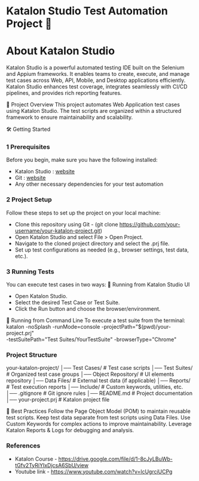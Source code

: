 # Katalon Studio Test Automation Project 🚀

# About Katalon Studio
Katalon Studio is a powerful automated testing IDE built on the Selenium and Appium frameworks. It enables teams to create, execute, and manage test cases across Web, API, Mobile, and Desktop applications efficiently. 
Katalon Studio enhances test coverage, integrates seamlessly with CI/CD pipelines, and provides rich reporting features.

📌 Project Overview
This project automates Web Application test cases using Katalon Studio. The test scripts are organized within a structured framework to ensure maintainability and scalability.

🛠️ Getting Started
### 1️ Prerequisites
Before you begin, make sure you have the following installed:
- Katalon Studio : [website](https://katalon.com/)
- Git : [website](https://git-scm.com/downloads)
- Any other necessary dependencies for your test automation

### 2️ Project Setup
Follow these steps to set up the project on your local machine:
- Clone this repository using Git - (git clone https://github.com/your-username/your-katalon-project.git)
- Open Katalon Studio and select File > Open Project.
- Navigate to the cloned project directory and select the .prj file.
- Set up test configurations as needed (e.g., browser settings, test data, etc.).

 ### 3 Running Tests
 You can execute test cases in two ways:
🔹 Running from Katalon Studio UI
 - Open Katalon Studio.
 - Select the desired Test Case or Test Suite.
 - Click the Run button and choose the browser/environment.
	
🔹 Running from Command Line
To execute a test suite from the terminal:
katalon -noSplash -runMode=console -projectPath="$(pwd)/your-project.prj" \
-testSuitePath="Test Suites/YourTestSuite" -browserType="Chrome"

### Project Structure
your-katalon-project/
│── Test Cases/           # Test case scripts
│── Test Suites/          # Organized test case groups
│── Object Repository/    # UI elements repository
│── Data Files/           # External test data (if applicable)
│── Reports/              # Test execution reports
│── Include/              # Custom keywords, utilities, etc.
│── .gitignore            # Git ignore rules
│── README.md             # Project documentation
│── your-project.prj      # Katalon project file

📌 Best Practices
Follow the Page Object Model (POM) to maintain reusable test scripts.
Keep test data separate from test scripts using Data Files.
Use Custom Keywords for complex actions to improve maintainability.
Leverage Katalon Reports & Logs for debugging and analysis.

### References
- Katalon Course - https://drive.google.com/file/d/1-8cJyLBuWb-tGfv2TyRiYIxDjcsA6SbU/view
- Youtube link - https://www.youtube.com/watch?v=lcUgrciUCPg


  
